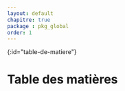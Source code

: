 ```yaml
---
layout: default
chapitre: true
package : pkg_global
order: 1
---
```


{:id="table-de-matiere"}
# Table des matières

